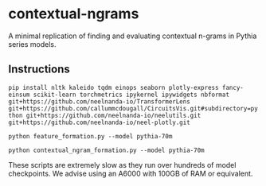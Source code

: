 # contextual-ngrams

A minimal replication of finding and evaluating contextual n-grams in Pythia series models.

## Instructions

`pip install nltk kaleido tqdm einops seaborn plotly-express fancy-einsum scikit-learn torchmetrics ipykernel ipywidgets nbformat git+https://github.com/neelnanda-io/TransformerLens git+https://github.com/callummcdougall/CircuitsVis.git#subdirectory=python git+https://github.com/neelnanda-io/neelutils.git git+https://github.com/neelnanda-io/neel-plotly.git`

`python feature_formation.py --model pythia-70m`

`python contextual_ngram_formation.py --model pythia-70m`

These scripts are extremely slow as they run over hundreds of model checkpoints. We advise using an A6000 with 100GB of RAM or equivalent.
